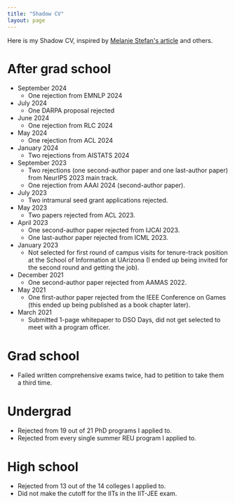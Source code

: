 ```yaml
---
title: "Shadow CV"
layout: page
---
```


Here is my Shadow CV, inspired by [Melanie Stefan's
article](https://www.nature.com/articles/nj7322-467a) and others.

# After grad school

- September 2024
  - One rejection from EMNLP 2024
- July 2024
  - One DARPA proposal rejected
- June 2024
  - One rejection from RLC 2024
- May 2024
  - One rejection from ACL 2024
- January 2024
  - Two rejections from AISTATS 2024
- September 2023
  - Two rejections (one second-author paper and one
    last-author paper) from NeurIPS 2023 main track.
  - One rejection from AAAI 2024 (second-author paper).
- July 2023
  - Two intramural seed grant applications rejected.
- May 2023
  - Two papers rejected from ACL 2023.
- April 2023
  - One second-author paper rejected from IJCAI 2023.
  - One last-author paper rejected from ICML 2023.
- January 2023
  - Not selected for first round of campus visits for tenure-track position at
    the School of Information at UArizona (I ended up being invited for the
    second round and getting the job).
- December 2021
  - One second-author paper rejected from AAMAS 2022.
- May 2021
  - One first-author paper rejected from the IEEE Conference on Games (this
    ended up being published as a book chapter later).
- March 2021
  - Submitted 1-page whitepaper to DSO Days, did not get selected to meet with
    a program officer.

# Grad school

- Failed written comprehensive exams twice, had to petition to take them a
  third time.

# Undergrad

- Rejected from 19 out of 21 PhD programs I applied to.
- Rejected from every single summer REU program I applied to.

# High school

- Rejected from 13 out of the 14 colleges I applied to.
- Did not make the cutoff for the IITs in the IIT-JEE exam.
